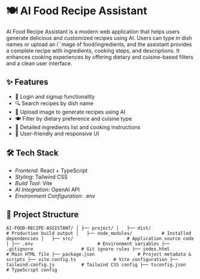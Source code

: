 # 🍽️ AI Food Recipe Assistant

AI Food Recipe Assistant is a modern web application that helps users generate delicious and customized recipes using AI. Users can type in dish names or upload an i``mage of food/ingredients, and the assistant provides a complete recipe with ingredients, cooking steps, and descriptions. It enhances cooking experiences by offering dietary and cuisine-based filters and a clean user interface.


## ✨ Features

- 🔐 Login and signup functionality
- 🔍 Search recipes by dish name
- 📸 Upload image to generate recipes using AI
- 🍽️ Filter by dietary preference and cuisine type
- 📃 Detailed ingredients list and cooking instructions
- 🎨 User-friendly and responsive UI

## 🛠️ Tech Stack

- *Frontend*: React + TypeScript
- *Styling*: Tailwind CSS
- *Build Tool*: Vite
- *AI Integration*: OpenAI API
- *Environment Configuration*: .env

## 📁 Project Structure
```
AI-FOOD-RECIPE-ASSISTANT/ │ ├── project/ │   ├── dist/                   # Production build output │   ├── node_modules/           # Installed dependencies │   ├── src/                    # Application source code │ ├── .env                        # Environment variables ├── .gitignore                  # Git ignore rules ├── index.html                  # Main HTML file ├── package.json                # Project metadata & scripts ├── vite.config.ts              # Vite configuration ├── tailwind.config.js          # Tailwind CSS config ├── tsconfig.json               # TypeScript config
```

